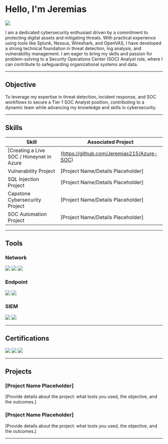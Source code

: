 # Hello, I'm Jeremias
<a href="https://linkedin.com/in/jeremias-medina-679274313/"><img src="https://img.shields.io/badge/-LinkedIn-0072b1?&style=for-the-badge&logo=linkedin&logoColor=white" /></a>

I am a dedicated cybersecurity enthusiast driven by a commitment to protecting digital assets and mitigating threats. With practical experience using tools like Splunk, Nessus, Wireshark, and OpenVAS, I have developed a strong technical foundation in threat detection, log analysis, and vulnerability management. I am eager to bring my skills and passion for problem-solving to a Security Operations Center (SOC) Analyst role, where I can contribute to safeguarding organizational systems and data.

---

## Objective  
To leverage my expertise in threat detection, incident response, and SOC workflows to secure a Tier 1 SOC Analyst position, contributing to a dynamic team while advancing my knowledge and skills in cybersecurity.

---

## Skills

| **Skill**                                  | **Associated Project**                          |
|--------------------------------------------|------------------------------------------------|
| [Creating a Live SOC / Honeynet in Azure   | (https://github.com/Jeremias215/Azure-SOC)     |
| Vulnerability Project                      | [Project Name/Details Placeholder]             |
| SQL Injection Project                      | [Project Name/Details Placeholder]             |
| Capstone Cybersecurity Project             | [Project Name/Details Placeholder]             |
| SOC Automation Project                     | [Project Name/Details Placeholder]             |

---

## Tools

### Network  
<img src="https://img.shields.io/badge/-Wireshark-1679A7?&style=for-the-badge&logo=Wireshark&logoColor=white" /> <img src="https://img.shields.io/badge/-Nmap-4682B4?&style=for-the-badge&logo=Datadog&logoColor=white" /> <img src="https://img.shields.io/badge/-Kali%20Linux-557C94?&style=for-the-badge&logo=Kali-Linux&logoColor=white" />


### Endpoint  
<img src="https://img.shields.io/badge/-OpenVAS-339933?&style=for-the-badge&logo=OpenVAS&logoColor=white" />  <img src="https://img.shields.io/badge/-Nessus-00979D?&style=for-the-badge&logo=Tenable&logoColor=white" /> 

### SIEM  
<div>
    <img src="https://img.shields.io/badge/-Microsoft_Sentinel-0078D4?&style=for-the-badge&logo=Microsoft&logoColor=white" />
    <img src="https://img.shields.io/badge/-Splunk-000000?&style=for-the-badge&logo=Splunk&logoColor=white" />

---

## Certifications
<div>
<img src="https://img.shields.io/badge/-Security%2B-FF0000?&style=for-the-badge&logo=CompTIA&logoColor=white" />
<img src="https://img.shields.io/badge/-Network%2B-007ACC?&style=for-the-badge&logo=CompTIA&logoColor=white" />
<img src="https://img.shields.io/badge/-Google%20Cybersecurity%20Certificate-4285F4?&style=for-the-badge&logo=Google&logoColor=white" />


---

## Projects

### [Project Name Placeholder]  
[Provide details about the project: what tools you used, the objective, and the outcomes.]

### [Project Name Placeholder]  
[Provide details about the project: what tools you used, the objective, and the outcomes.]

---

 

